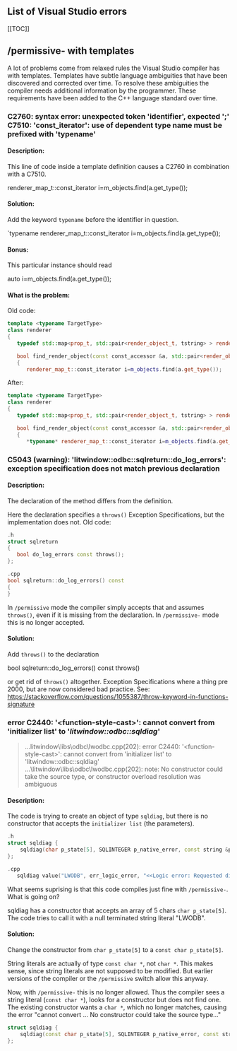 ## List of Visual Studio errors

[[TOC]]

## /permissive- with templates
A lot of problems come from relaxed rules the Visual Studio compiler has with templates. Templates have subtle language ambiguities that have been discovered and corrected over time. To resolve these ambiguities the compiler needs additional information by the programmer. These requirements have been added to the C++ language standard over time.

### C2760: syntax error: unexpected token 'identifier', expected ';' <br>C7510: 'const_iterator': use of dependent type name must be prefixed with 'typename'
#### Description:
This line of code inside a template definition causes a C2760 in combination with a C7510.

   renderer_map_t::const_iterator i=m_objects.find(a.get_type());
#### Solution:
Add the keyword `typename` before the identifier in question.

   `typename renderer_map_t::const_iterator i=m_objects.find(a.get_type());

#### Bonus:
This particular instance should read

   auto i=m_objects.find(a.get_type());

#### What is the problem:
Old code:
```cpp
template <typename TargetType>
class renderer
{
   typedef std::map<prop_t, std::pair<render_object_t, tstring> > renderer_map_t;

   bool find_render_object(const const_accessor &a, std::pair<render_object_t, tstring> &rc)
   {
      renderer_map_t::const_iterator i=m_objects.find(a.get_type());
```

After:
```cpp
template <typename TargetType>
class renderer
{
   typedef std::map<prop_t, std::pair<render_object_t, tstring> > renderer_map_t;

   bool find_render_object(const const_accessor &a, std::pair<render_object_t, tstring> &rc)
   {
      *typename* renderer_map_t::const_iterator i=m_objects.find(a.get_type());
```


### C5043 (warning): 'litwindow::odbc::sqlreturn::do_log_errors': exception specification does not match previous declaration
#### Description:
The declaration of the method differs from the definition.

Here the declaration specifies a `throws()` Exception Specifications, but the implementation does not.
Old code:
```cpp
.h
struct sqlreturn
{
   bool do_log_errors const throws();
};

.cpp
bool sqlreturn::do_log_errors() const
{
}
```
 In `/permissive` mode the compiler simply accepts that and assumes `throws()`, even if it is missing from the declaration. In `/permissive-` mode this is no longer accepted.

 #### Solution:
 Add `throws()` to the declaration
 
   bool sqlreturn::do_log_errors() const throws()

or get rid of `throws()` altogether. Exception Specifications where a thing pre 2000, but are now considered bad practice. See: https://stackoverflow.com/questions/1055387/throw-keyword-in-functions-signature

### error C2440: '\<function-style-cast\>': cannot convert from 'initializer list' to '_litwindow\::odbc\::sqldiag_'
> ...litwindow\libs\odbc\lwodbc.cpp(202): error C2440: '\<function-style-cast\>': cannot convert from 'initializer list' to 'litwindow::odbc::sqldiag'<br>
> ...\litwindow\libs\odbc\lwodbc.cpp(202): note: No constructor could take the source type, or constructor overload resolution was ambiguous

#### Description:
The code is trying to create an object of type `sqldiag`, but there is no constructor that accepts the `initializer list` (the parameters).

```cpp
.h
struct sqldiag {
	sqldiag(char p_state[5], SQLINTEGER p_native_error, const string &p_msg);
};

.cpp
   sqldiag value("LWODB", err_logic_error, "<<Logic error: Requested diagnostics record does not exist!>>");
```
What seems suprising is that this code compiles just fine with `/permissive-`. What is going on?

sqldiag has a constructor that accepts an array of 5 chars ```char p_state[5]```. The code tries to call it with a null terminated string literal "LWODB".

#### Solution:
Change the constructor from `char p_state[5]` to a `const char p_state[5]`.

String literals are actually of type `const char *`, not `char *`. This makes sense, since string literals are not supposed to be modified. But earlier versions of the compiler or the `/permissive` switch allow this anyway.

Now, with `/permissive-` this is no longer allowed. Thus the compiler sees a string literal (`const char *`), looks for a constructor but does not find one. The existing constructor wants a `char *`, which no longer matches, causing the error "cannot convert ...  No constructor could take the source type..."


```cpp
struct sqldiag {
	sqldiag(const char p_state[5], SQLINTEGER p_native_error, const string &p_msg);
};
```
